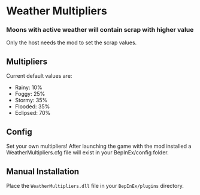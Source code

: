 # Weather Multipliers

### Moons with active weather will contain scrap with higher value

Only the host needs the mod to set the scrap values.

## Multipliers

Current default values are:

- Rainy: 10%
- Foggy: 25%
- Stormy: 35%
- Flooded: 35%
- Eclipsed: 70%

## Config

Set your own multipliers!
After launching the game with the mod installed a WeatherMultipliers.cfg file will exist in your BepInEx/config folder.

## Manual Installation

Place the `WeatherMultipliers.dll` file in your `BepInEx/plugins` directory.
